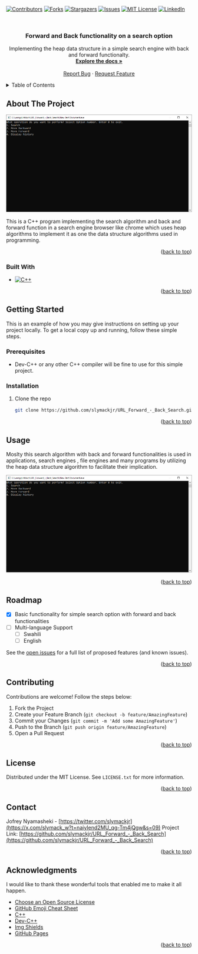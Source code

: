 <a name="readme-top"></a>



<!-- PROJECT SHIELDS -->

[![Contributors][contributors-shield]][contributors-url]
[![Forks][forks-shield]][forks-url]
[![Stargazers][stars-shield]][stars-url]
[![Issues][issues-shield]][issues-url]
[![MIT License][license-shield]][license-url]
[![LinkedIn][linkedin-shield]][linkedin-url]



<!-- PROJECT LOGO -->
<br />
<div align="center">

  <h3 align="center">Forward and Back functionality on a search option</h3>

  <p align="center">
    Implementing the heap data structure in a simple search engine with back and forward functionalty.
    <br />
    <a href="https://github.com/slymackjr/URL_Forward_-_Back_Search"><strong>Explore the docs »</strong></a>
    <br />
    <br />
    <a href="https://github.com/slymackjr/URL_Forward_-_Back_Search/issues">Report Bug</a>
    ·
    <a href="https://github.com/slymackjr/URL_Forward_-_Back_Search/issues">Request Feature</a>
  </p>
</div>



<!-- TABLE OF CONTENTS -->
<details>
  <summary>Table of Contents</summary>
  <ol>
    <li>
      <a href="#about-the-project">About The Project</a>
      <ul>
        <li><a href="#built-with">Built With</a></li>
      </ul>
    </li>
    <li>
      <a href="#getting-started">Getting Started</a>
      <ul>
        <li><a href="#prerequisites">Prerequisites</a></li>
        <li><a href="#installation">Installation</a></li>
      </ul>
    </li>
    <li><a href="#usage">Usage</a></li>
    <li><a href="#roadmap">Roadmap</a></li>
    <li><a href="#contributing">Contributing</a></li>
    <li><a href="#license">License</a></li>
    <li><a href="#contact">Contact</a></li>
    <li><a href="#acknowledgments">Acknowledgments</a></li>
  </ol>
</details>



<!-- ABOUT THE PROJECT -->
## About The Project

[![Product Name Screen Shot][product-screenshot]](https://example.com)

This is a C++ program implementing the search algorithm and back and forward function in a search engine browser like chrome which uses heap algorithms to implement it as one the data structure algorithms used in programming.

<p align="right">(<a href="#readme-top">back to top</a>)</p>



### Built With

* [![C++][cplusplus-shield]][cplusplus-url]


<p align="right">(<a href="#readme-top">back to top</a>)</p>



<!-- GETTING STARTED -->
## Getting Started

This is an example of how you may give instructions on setting up your project locally. To get a local copy up and running, follow these simple steps.
### Prerequisites

* Dev-C++ or any other C++ compiler will be fine to use for this simple project.

### Installation

1. Clone the repo
   ```sh
   git clone https://github.com/slymackjr/URL_Forward_-_Back_Search.git
   ```

<p align="right">(<a href="#readme-top">back to top</a>)</p>
<!-- USAGE -->   

## Usage

Moslty this search algorithm with back and forward functionalities is used in applications, search engines , file engines and many programs by utilizing the heap data structure algorithm to facilitate their implication.

<div style="overflow-x: auto; white-space: nowrap;">
  <img src="screenshots/image1.PNG" alt="Image 1" style="display: inline-block; max-width: 100%;">
</div>

<p align="right">(<a href="#readme-top">back to top</a>)</p>



<!-- ROADMAP -->
## Roadmap

- [x] Basic functionality for simple search option with forward and back functionalities
- [ ] Multi-language Support
    - [ ] Swahili
    - [ ] English

See the [open issues](https://github.com/slymackjr/URL_Forward_-_Back_Search/issues) for a full list of proposed features (and known issues).

<p align="right">(<a href="#readme-top">back to top</a>)</p>



<!-- CONTRIBUTING -->
## Contributing

Contributions are welcome! Follow the steps below:

1. Fork the Project
2. Create your Feature Branch (`git checkout -b feature/AmazingFeature`)
3. Commit your Changes (`git commit -m 'Add some AmazingFeature'`)
4. Push to the Branch (`git push origin feature/AmazingFeature`)
5. Open a Pull Request

<p align="right">(<a href="#readme-top">back to top</a>)</p>



<!-- LICENSE -->
## License

Distributed under the MIT License. See `LICENSE.txt` for more information.

<p align="right">(<a href="#readme-top">back to top</a>)</p>



<!-- CONTACT -->
## Contact

Jofrey Nyamasheki - [https://twitter.com/slymackjr](https://x.com/slymack_w?t=naiyIend2MU_qg-Tm4jQgw&s=09)
Project Link: [https://github.com/slymackjr/URL_Forward_-_Back_Search](https://github.com/slymackjr/URL_Forward_-_Back_Search)

<p align="right">(<a href="#readme-top">back to top</a>)</p>



<!-- ACKNOWLEDGMENTS -->
## Acknowledgments

I would like to thank these wonderful tools that enabled me to make it all happen.

* [Choose an Open Source License](https://choosealicense.com)
* [GitHub Emoji Cheat Sheet](https://www.webpagefx.com/tools/emoji-cheat-sheet)
* [C++](https://isocpp.org/)
* [Dev-C++](https://www.bloodshed.net/)
* [Img Shields](https://shields.io)
* [GitHub Pages](https://pages.github.com)

<p align="right">(<a href="#readme-top">back to top</a>)</p>



<!-- MARKDOWN LINKS & IMAGES -->
<!-- https://www.markdownguide.org/basic-syntax/#reference-style-links -->
[contributors-shield]: https://img.shields.io/github/contributors/slymackjr/URL_Forward_-_Back_Search.svg?style=for-the-badge&color=4EA94B
[contributors-url]: https://github.com/slymackjr/URL_Forward_-_Back_Search/graphs/contributors
[forks-shield]: https://img.shields.io/github/forks/slymackjr/URL_Forward_-_Back_Search.svg?style=for-the-badge
[forks-url]: https://github.com/slymackjr/URL_Forward_-_Back_Search/network/members
[stars-shield]: https://img.shields.io/github/stars/slymackjr/URL_Forward_-_Back_Search.svg?style=for-the-badge
[stars-url]: https://github.com/slymackjr/URL_Forward_-_Back_Search/stargazers
[issues-shield]: https://img.shields.io/github/issues/slymackjr/URL_Forward_-_Back_Search.svg?style=for-the-badge
[issues-url]: https://github.com/slymackjr/URL_Forward_-_Back_Search/issues
[license-shield]: https://img.shields.io/github/license/slymackjr/URL_Forward_-_Back_Search.svg?style=for-the-badge
[license-url]: https://github.com/slymackjr/URL_Forward_-_Back_Search/blob/URLBackForward/LICENSE.txt
[linkedin-shield]: https://img.shields.io/badge/-LinkedIn-black.svg?style=for-the-badge&logo=linkedin&colorB=555
[linkedin-url]: https://www.linkedin.com/in/jofrey-nyamasheki-9bb8781ab?utm_source=share&utm_campaign=share_via&utm_content=profile&utm_medium=android_app
[product-screenshot]: screenshots/image1.PNG
[Laravel.com]: https://img.shields.io/badge/Laravel-FF2D20?style=for-the-badge&logo=laravel&logoColor=white
[Laravel-url]: https://laravel.com
[Bootstrap.com]: https://img.shields.io/badge/Bootstrap-563D7C?style=for-the-badge&logo=bootstrap&logoColor=white
[Bootstrap-url]: https://getbootstrap.com
[Sass-shield]: https://img.shields.io/badge/Sass-v1.47.0-CC6699?style=for-the-badge&logo=sass&logoColor=white
[Sass-url]: https://sass-lang.com/
[HTML-shield]: https://img.shields.io/badge/HTML-v5-4EA94B?style=for-the-badge&logo=html5&logoColor=white
[HTML-url]: https://developer.mozilla.org/en-US/docs/Web/HTML
[PHP-shield]: https://img.shields.io/badge/PHP-v8.0-777BB4?style=for-the-badge&logo=php&logoColor=white
[PHP-url]: https://www.php.net/
[CSS-shield]: https://img.shields.io/badge/CSS-v3-1572B6?style=for-the-badge&logo=css3&logoColor=white
[CSS-url]: https://developer.mozilla.org/en-US/docs/Web/CSS
[JavaScript-shield]: https://img.shields.io/badge/JavaScript-ES6-F7DF1E?style=for-the-badge&logo=javascript&logoColor=black
[JavaScript-url]: https://developer.mozilla.org/en-US/docs/Web/JavaScript
[cplusplus-shield]: https://img.shields.io/badge/C++-00599C?style=for-the-badge&logo=c%2B%2B&logoColor=white
[cplusplus-url]: https://en.cppreference.com/


